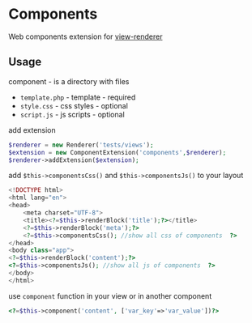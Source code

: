 # Components
Web components extension for [view-renderer](https://github.com/devanych/view-rendere)

## Usage
component - is a directory with files
- `template.php` - template - required
- `style.css` - css styles - optional
- `script.js` - js scripts - optional

add extension
```php
$renderer = new Renderer('tests/views');
$extension = new ComponentExtension('components',$renderer);
$renderer->addExtension($extension);
```

add `$this->componentsCss()` and `$this->componentsJs()` to your layout
```php
<!DOCTYPE html>
<html lang="en">
<head>
    <meta charset="UTF-8">
    <title><?=$this->renderBlock('title');?></title>
    <?=$this->renderBlock('meta');?>
    <?=$this->componentsCss(); //show all css of components  ?>
</head>
<body class="app">
<?=$this->renderBlock('content');?>
<?=$this->componentsJs(); //show all js of components  ?>
</body>
</html>
```
use `component` function in your view or in another component
```php
<?=$this->component('content', ['var_key'=>'var_value'])?>
```